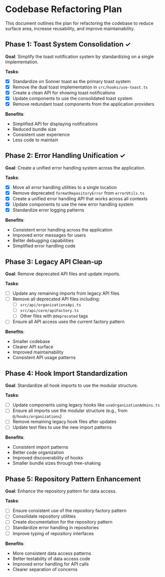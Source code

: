 
# Codebase Refactoring Plan

This document outlines the plan for refactoring the codebase to reduce surface area, increase reusability, and improve maintainability.

## Phase 1: Toast System Consolidation ✓

**Goal**: Simplify the toast notification system by standardizing on a single implementation.

**Tasks**:
- [x] Standardize on Sonner toast as the primary toast system
- [x] Remove the dual toast implementation in `src/hooks/use-toast.ts`
- [x] Create a clean API for showing toast notifications
- [x] Update components to use the consolidated toast system
- [x] Remove redundant toast components from the application providers

**Benefits**:
- Simplified API for displaying notifications
- Reduced bundle size
- Consistent user experience
- Less code to maintain

## Phase 2: Error Handling Unification ✓

**Goal**: Create a unified error handling system across the application.

**Tasks**:
- [x] Move all error handling utilities to a single location
- [x] Remove deprecated `formatRepositoryError` from `errorUtils.ts`
- [x] Create a unified error handling API that works across all contexts
- [x] Update components to use the new error handling system
- [x] Standardize error logging patterns

**Benefits**:
- Consistent error handling across the application
- Improved error messages for users
- Better debugging capabilities
- Simplified error handling code

## Phase 3: Legacy API Clean-up

**Goal**: Remove deprecated API files and update imports.

**Tasks**:
- [ ] Update any remaining imports from legacy API files
- [ ] Remove all deprecated API files including:
  - [ ] `src/api/organizationsApi.ts`
  - [ ] `src/api/core/apiFactory.ts`
  - [ ] Other files with `@deprecated` tags
- [ ] Ensure all API access uses the current factory pattern

**Benefits**:
- Smaller codebase
- Clearer API surface
- Improved maintainability
- Consistent API usage patterns

## Phase 4: Hook Import Standardization

**Goal**: Standardize all hook imports to use the modular structure.

**Tasks**:
- [ ] Update components using legacy hooks like `useOrganizationAdmins.ts`
- [ ] Ensure all imports use the modular structure (e.g., from `@/hooks/organizations`)
- [ ] Remove remaining legacy hook files after updates
- [ ] Update test files to use the new import patterns

**Benefits**:
- Consistent import patterns
- Better code organization
- Improved discoverability of hooks
- Smaller bundle sizes through tree-shaking

## Phase 5: Repository Pattern Enhancement

**Goal**: Enhance the repository pattern for data access.

**Tasks**:
- [ ] Ensure consistent use of the repository factory pattern
- [ ] Consolidate repository utilities
- [ ] Create documentation for the repository pattern
- [ ] Standardize error handling in repositories
- [ ] Improve typing of repository interfaces

**Benefits**:
- More consistent data access patterns
- Better testability of data access code
- Improved error handling for API calls
- Clearer separation of concerns

